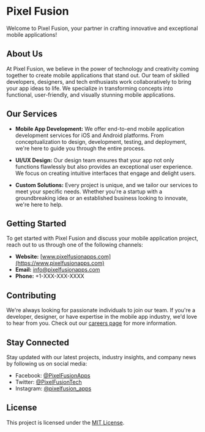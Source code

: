 # Pixel Fusion

Welcome to Pixel Fusion, your partner in crafting innovative and exceptional mobile applications!

## About Us

At Pixel Fusion, we believe in the power of technology and creativity coming together to create mobile applications that stand out. Our team of skilled developers, designers, and tech enthusiasts work collaboratively to bring your app ideas to life. We specialize in transforming concepts into functional, user-friendly, and visually stunning mobile applications.

## Our Services

- **Mobile App Development:** We offer end-to-end mobile application development services for iOS and Android platforms. From conceptualization to design, development, testing, and deployment, we're here to guide you through the entire process.

- **UI/UX Design:** Our design team ensures that your app not only functions flawlessly but also provides an exceptional user experience. We focus on creating intuitive interfaces that engage and delight users.

- **Custom Solutions:** Every project is unique, and we tailor our services to meet your specific needs. Whether you're a startup with a groundbreaking idea or an established business looking to innovate, we're here to help.

## Getting Started

To get started with Pixel Fusion and discuss your mobile application project, reach out to us through one of the following channels:

- **Website:** [www.pixelfusionapps.com](https://www.pixelfusionapps.com)
- **Email:** info@pixelfusionapps.com
- **Phone:** +1-XXX-XXX-XXXX

## Contributing

We're always looking for passionate individuals to join our team. If you're a developer, designer, or have expertise in the mobile app industry, we'd love to hear from you. Check out our [careers page](https://www.pixelfusionapps.com/careers) for more information.

## Stay Connected

Stay updated with our latest projects, industry insights, and company news by following us on social media:

- Facebook: [@PixelFusionApps](https://www.facebook.com/PixelFusionApps)
- Twitter: [@PixelFusionTech](https://twitter.com/PixelFusionTech)
- Instagram: [@pixelfusion_apps](https://www.instagram.com/pixelfusion_apps/)

## License

This project is licensed under the [MIT License](LICENSE).
